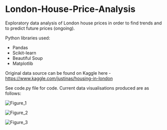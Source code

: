 # London-House-Price-Analysis
Exploratory data analysis of London house prices in order to find trends and to predict future prices (ongoing).

Python libraries used:

- Pandas
- Scikit-learn
- Beautiful Soup
- Matplotlib

Original data source can be found on Kaggle here - https://www.kaggle.com/justinas/housing-in-london

See code.py file for code. Current data visualisations produced are as follows:

![Figure_1](https://user-images.githubusercontent.com/92688098/139929098-4ec0dfb5-2f85-459c-bbf4-e2721f8e8c8c.png)

![Figure_2](https://user-images.githubusercontent.com/92688098/139929121-6186ff54-c2c0-4922-bd48-d1497ae3293c.png)

![Figure_3](https://user-images.githubusercontent.com/92688098/139929134-4598b4ed-20d0-4d89-b9f1-3a150fe890b9.png)
